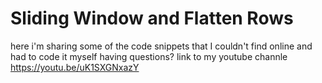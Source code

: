 # Sliding Window and Flatten Rows
here i'm sharing some of the code snippets that I couldn't find online and had to code it myself
having questions? link to my youtube channle https://youtu.be/uK1SXGNxazY
